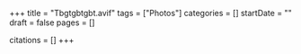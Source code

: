 +++
title = "Tbgtgbtgbt.avif"
tags = ["Photos"]
categories = []
startDate = ""
draft = false
pages = []

citations = []
+++
